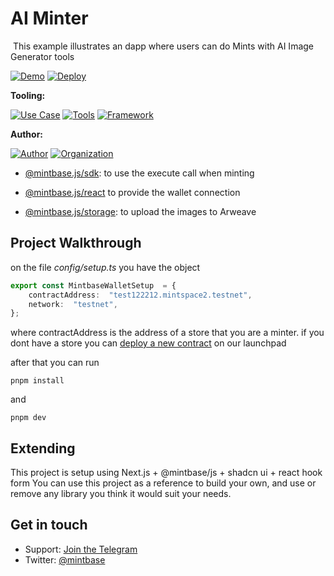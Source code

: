 # AI Minter
<img src="https://i.imgur.com/zLtJSTw.jpg" alt="cover_image" width="0" />
This example illustrates an dapp where users can do Mints with AI Image Generator tools

[![Demo](https://img.shields.io/badge/Demo-Visit%20Demo-brightgreen)](https://ai-minter.mintbase.xyz/)
[![Deploy](https://img.shields.io/badge/Deploy-on%20Vercel-blue)](https://vercel.com/new/clone?repository-url=https%3A%2F%2Fgithub.com%2FMintbase%2Ftemplates%2Ftree%2Fmain%2Fai-minter)

**Tooling:**

[![Use Case](https://img.shields.io/badge/Use%20Case-AI%20Image%20Generation-blue)](#)
[![Tools](https://img.shields.io/badge/Tools-@mintbase.js/sdk%2C%20@mintbase.js/react%2C%20Arweave%2C%20Mintbase%20Wallet-blue)](#)
[![Framework](https://img.shields.io/badge/Framework-Next.js%2014-blue)](#)

**Author:**

[![Author](https://img.shields.io/twitter/follow/mintbase?style=social&logo=twitter)](https://twitter.com/mintbase)  [![Organization](https://img.shields.io/badge/Mintbase-blue)](https://www.mintbase.xyz)

- [@mintbase.js/sdk](https://github.com/Mintbase/mintbase-js/tree/beta/packages/sdk): to use the execute call when minting

- [@mintbase.js/react](https://github.com/Mintbase/mintbase-js/tree/beta/packages/react) to provide the wallet connection

- [@mintbase.js/storage](https://github.com/Mintbase/mintbase-js/tree/beta/packages/sdk): to upload the images to Arweave


## Project Walkthrough
on the file *config/setup.ts* you have the object

```ts
export const MintbaseWalletSetup  = {
	contractAddress:  "test122212.mintspace2.testnet",
	network:  "testnet",
};
```
where contractAddress is the address of a store that you are a minter.
if you dont have a store you can [deploy a new contract](https://www.mintbase.xyz/launchpad/contracts/0) on our launchpad

after that you can run
```
pnpm install
```
and 

```
pnpm dev
```


## Extending

This project is setup using Next.js + @mintbase/js +  shadcn ui + react hook form
You can use this project as a reference to build your own, and use or remove any library you think it would suit your needs.



## Get in touch

- Support: [Join the Telegram](https://tg.me/mintdev)
- Twitter: [@mintbase](https://twitter.com/mintbase)

<img src="https://i.imgur.com/6epdJFw.png" alt="detail_image" width="0" />

